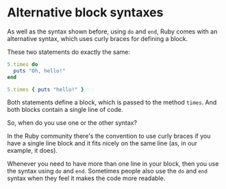 # Alternative block syntaxes

As well as the syntax shown before, using `do` and `end`, Ruby comes with an
alternative syntax, which uses curly braces for defining a block.

These two statements do exactly the same:

```ruby
5.times do
  puts "Oh, hello!"
end

5.times { puts "hello!" }
```

Both statements define a block, which is passed to the method `times`. And
both blocks contain a single line of code.

So, when do you use one or the other syntax?

In the Ruby community there's the convention to use curly braces if you have a
single line block and it fits nicely on the same line (as, in our example, it
does).

Whenever you need to have more than one line in your block, then you use the
syntax using `do` and `end`. Sometimes people also use the `do` and `end`
syntax when they feel it makes the code more readable.

